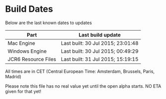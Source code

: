 # Build Dates

Below are the last known dates to updates

Part | Last build update
-----|-----
Mac Engine | Last built: 30 Jul 2015; 23:01:48
Windows Engine | Last built: 30 Jul 2015; 00:49:29
JCR6 Resource Files | Last built: 31 Jul 2015; 15:19:15
All times are in CET (Central European Time: Amsterdam, Brussels, Paris, Madrid)


Please note this file has no real value yet until the open alpha starts. NO ETA given for that yet!
